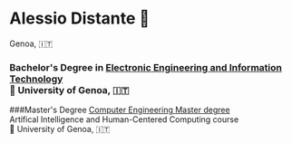 # Alessio Distante :telescope:
Genoa, :it:

### Bachelor's Degree in [Electronic Engineering and Information Technology](https://corsi.unige.it/corsi/9273) <br> :round_pushpin: University of Genoa, :it:

###Master's Degree [Computer Engineering Master degree](https://corsi.unige.it/corsi/11160/) <br> Artifical Intelligence and Human-Centered Computing course <br>:round_pushpin: University of Genoa, :it:



